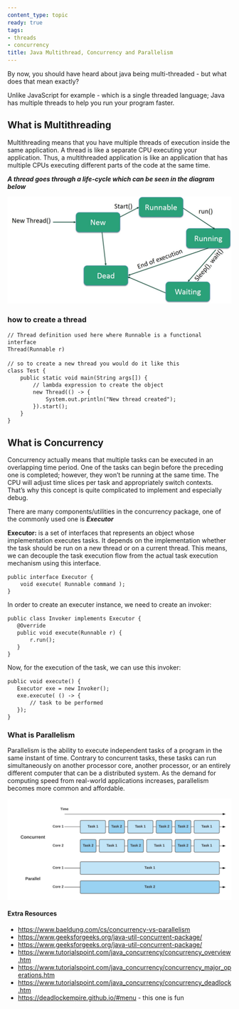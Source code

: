 ```yaml
---
content_type: topic
ready: true
tags:
- threads
- concurrency
title: Java Multithread, Concurrency and Parallelism
---
```



By now, you should have heard about java being multi-threaded - but what does that mean exactly?

Unlike JavaScript for example - which is a single threaded language; Java has multiple threads to help you run your program faster. 

## What is Multithreading

Multithreading means that you have multiple threads of execution inside the same application. A thread is like a separate CPU executing your application. Thus, a multithreaded application is like an application that has multiple CPUs executing different parts of the code at the same time. 

***A thread goes through a life-cycle which can be seen in the diagram below***

![thread-life-cycle](Thread_Life_Cycle.jpg)

### how to create a thread

```
// Thread definition used here where Runnable is a functional interface
Thread(Runnable r)

// so to create a new thread you would do it like this
class Test {
    public static void main(String args[]) {
        // lambda expression to create the object
        new Thread(() -> {
            System.out.println("New thread created");
        }).start();
    }
}

```

## What is Concurrency

Concurrency actually means that multiple tasks can be executed in an overlapping time period. One of the tasks can begin before the preceding one is completed; however, they won’t be running at the same time. The CPU will adjust time slices per task and appropriately switch contexts. That’s why this concept is quite complicated to implement and especially debug.

There are many components/utilities in the concurrency package, one of the commonly used one is ***Executor***

**Executor:** is a set of interfaces that represents an object whose implementation executes tasks. It depends on the implementation whether the task should be run on a new thread or on a current thread. This means, we can decouple the task execution flow from the actual task execution mechanism using this interface.

```
public interface Executor {
    void execute( Runnable command );
}
```

In order to create an executer instance, we need to create an invoker:

```
public class Invoker implements Executor {
   @Override
   public void execute(Runnable r) {
       r.run();
   }
}
```

Now, for the execution of the task, we can use this invoker:

```
public void execute() {
   Executor exe = new Invoker();
   exe.execute( () -> {
       // task to be performed
   });
}

```

### What is Parallelism

Parallelism is the ability to execute independent tasks of a program in the same instant of time. Contrary to concurrent tasks, these tasks can run simultaneously on another processor core, another processor, or an entirely different computer that can be a distributed system. As the demand for computing speed from real-world applications increases, parallelism becomes more common and affordable.

![concurnecy-vs-parallelism](con-vs-par.webp)

#### Extra Resources

- https://www.baeldung.com/cs/concurrency-vs-parallelism
- https://www.geeksforgeeks.org/java-util-concurrent-package/
- https://www.geeksforgeeks.org/java-util-concurrent-package/
- https://www.tutorialspoint.com/java_concurrency/concurrency_overview.htm
- https://www.tutorialspoint.com/java_concurrency/concurrency_major_operations.htm
- https://www.tutorialspoint.com/java_concurrency/concurrency_deadlock.htm
- https://deadlockempire.github.io/#menu - this one is fun
